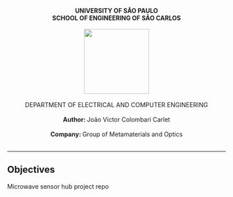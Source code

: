 <p align="center">
  <b> UNIVERSITY OF SÃO PAULO </b>
  <br>
  <b> SCHOOL OF ENGINEERING OF SÃO CARLOS </b>
  <br> <br>
  <img src="https://github.com/joaocolombari/Projeto2023/assets/105496210/b6cf7a10-fe32-4d49-b1be-8d29e147b0ec" width="150">
  <br> <br>
  DEPARTMENT OF ELECTRICAL AND COMPUTER ENGINEERING
  <br> <br>
  <b>Author: </b> João Victor Colombari Carlet <br><br>
  <b>Company: </b> Group of Metamaterials and Optics <br><br>
</p>

---
## Objectives

Microwave sensor hub project repo
